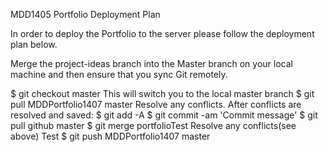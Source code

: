 MDD1405
Portfolio Deployment Plan

In order to deploy the Portfolio to the server please follow the deployment plan below.

Merge the project-ideas branch into the Master branch on your local machine and then ensure that you sync Git remotely.

$ git checkout master This will switch you to the local master branch
$ git pull MDDPortfolio1407 master Resolve any conflicts. After conflicts are resolved and saved: $ git add -A $ git commit -am 'Commit message' $ git pull github master
$ git merge portfolioTest Resolve any conflicts(see above)
Test
$ git push MDDPortfolio1407 master